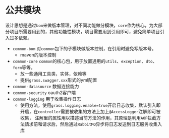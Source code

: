 # 公共模块
设计思想是通过`bom`来做版本管理，对不同功能做分模块，`core`作为核心，为大部分项目所需要用到的，其他功能性模块，项目需要用到引用即可，避免简单项目引入过多依赖。

- `common-bom` 对`common`包下的子模块做版本控制，在引用时避免写版本号。
    - maven的版本控制
- `common-core` `common`的核心包，用于放置通用的`utils`、`exception`、`dto`、`form`等等。
    - 放一些通用工具类，实体，依赖等
    - 提供`grass.swagger.xxx`形式的yml配置     
- `common-datasource` 数据连接能力   
- `common-security` oauth2客户端
- `common-logging` 用于收集操作日志
    - 使用方法，使用`grass.logging.enable=true`开启日志收集，默认引入即开启，在`controller`需要被收集的方法上加上`@AccessLogger`注解即可被收集，
    注解里的属性用以描述当前方法的作用，其原理是利用`AOP`拦截方法请求前和请求后，然后通过`RabbitMQ`异步将日志发送到日志服务收集入库